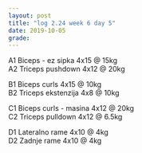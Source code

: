 ```yaml
---
layout: post
title: "log 2.24 week 6 day 5"
date: 2019-10-05
grade:
---
```


A1 Biceps - ez sipka 4x15 @ 15kg  
A2 Triceps pushdown 4x12 @ 20kg     

B1 Biceps curls 4x15 @ 10kg     
B2 Triceps ekstenzija 4x8 @ 10kg         

C1 Biceps curls - masina 4x12 @ 20kg  
C2 Triceps pulldown 4x12 @ 6.5kg    

D1 Lateralno rame 4x10 @ 4kg      
D2 Zadnje rame 4x10 @ 4kg   

